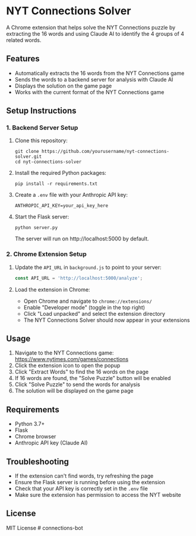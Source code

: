 # NYT Connections Solver

A Chrome extension that helps solve the NYT Connections puzzle by extracting the 16 words and using Claude AI to identify the 4 groups of 4 related words.

## Features

- Automatically extracts the 16 words from the NYT Connections game
- Sends the words to a backend server for analysis with Claude AI
- Displays the solution on the game page
- Works with the current format of the NYT Connections game

## Setup Instructions

### 1. Backend Server Setup

1. Clone this repository:
   ```
   git clone https://github.com/yourusername/nyt-connections-solver.git
   cd nyt-connections-solver
   ```

2. Install the required Python packages:
   ```
   pip install -r requirements.txt
   ```

3. Create a `.env` file with your Anthropic API key:
   ```
   ANTHROPIC_API_KEY=your_api_key_here
   ```

4. Start the Flask server:
   ```
   python server.py
   ```
   The server will run on http://localhost:5000 by default.

### 2. Chrome Extension Setup

1. Update the `API_URL` in `background.js` to point to your server:
   ```javascript
   const API_URL = 'http://localhost:5000/analyze';
   ```

2. Load the extension in Chrome:
   - Open Chrome and navigate to `chrome://extensions/`
   - Enable "Developer mode" (toggle in the top right)
   - Click "Load unpacked" and select the extension directory
   - The NYT Connections Solver should now appear in your extensions

## Usage

1. Navigate to the NYT Connections game: https://www.nytimes.com/games/connections
2. Click the extension icon to open the popup
3. Click "Extract Words" to find the 16 words on the page
4. If 16 words are found, the "Solve Puzzle" button will be enabled
5. Click "Solve Puzzle" to send the words for analysis
6. The solution will be displayed on the game page

## Requirements

- Python 3.7+
- Flask
- Chrome browser
- Anthropic API key (Claude AI)

## Troubleshooting

- If the extension can't find words, try refreshing the page
- Ensure the Flask server is running before using the extension
- Check that your API key is correctly set in the `.env` file
- Make sure the extension has permission to access the NYT website

## License

MIT License # connections-bot
